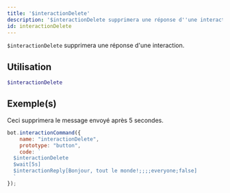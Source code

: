 ```yaml
---
title: '$interactionDelete'
description: '$interactionDelete supprimera une réponse d''une interaction.'
id: interactionDelete
---
```


`$interactionDelete` supprimera une réponse d'une interaction.

## Utilisation

```php
$interactionDelete
```

## Exemple(s)

Ceci supprimera le message envoyé après 5 secondes.

```javascript
bot.interactionCommand({
    name: "interactionDelete",
    prototype: "button",
    code: `
  $interactionDelete
  $wait[5s]
  $interactionReply[Bonjour, tout le monde!;;;;everyone;false]
  `
});
```
